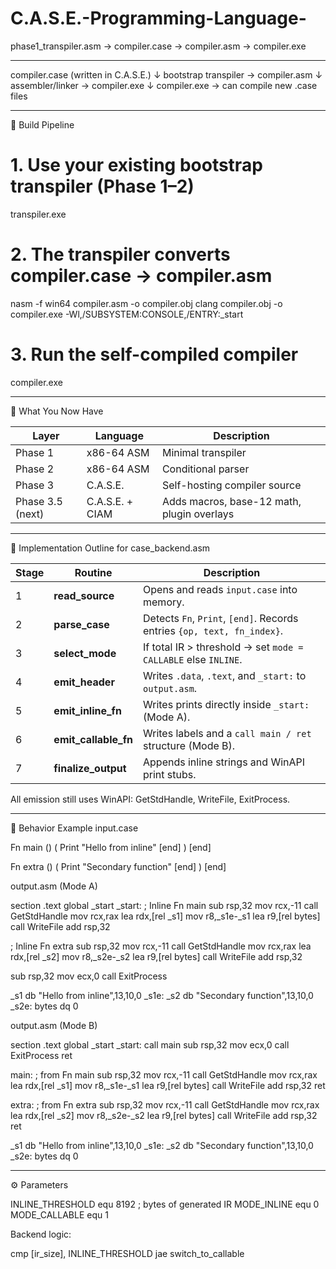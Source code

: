 # C.A.S.E.-Programming-Language-

phase1_transpiler.asm → compiler.case → compiler.asm → compiler.exe

-----

compiler.case (written in C.A.S.E.)
  ↓
bootstrap transpiler → compiler.asm
  ↓
assembler/linker → compiler.exe
  ↓
compiler.exe → can compile new .case files

-----

🧱 Build Pipeline

# 1. Use your existing bootstrap transpiler (Phase 1–2)
transpiler.exe

# 2. The transpiler converts compiler.case → compiler.asm
nasm -f win64 compiler.asm -o compiler.obj
clang compiler.obj -o compiler.exe -Wl,/SUBSYSTEM:CONSOLE,/ENTRY:_start

# 3. Run the self-compiled compiler
compiler.exe

-----

🧬 What You Now Have

| Layer            | Language        | Description                                |
| ---------------- | --------------- | ------------------------------------------ |
| Phase 1          | x86-64 ASM      | Minimal transpiler                         |
| Phase 2          | x86-64 ASM      | Conditional parser                         |
| Phase 3          | C.A.S.E.        | Self-hosting compiler source               |
| Phase 3.5 (next) | C.A.S.E. + CIAM | Adds macros, base-12 math, plugin overlays |

-----

🧩 Implementation Outline for case_backend.asm

| Stage | Routine              | Description                                                             |
| ----- | -------------------- | ----------------------------------------------------------------------- |
| 1     | **read_source**      | Opens and reads `input.case` into memory.                               |
| 2     | **parse_case**       | Detects `Fn`, `Print`, `[end]`. Records entries `{op, text, fn_index}`. |
| 3     | **select_mode**      | If total IR > threshold → set `mode = CALLABLE` else `INLINE`.          |
| 4     | **emit_header**      | Writes `.data`, `.text`, and `_start:` to `output.asm`.                 |
| 5     | **emit_inline_fn**   | Writes prints directly inside `_start:` (Mode A).                       |
| 6     | **emit_callable_fn** | Writes labels and a `call main / ret` structure (Mode B).               |
| 7     | **finalize_output**  | Appends inline strings and WinAPI print stubs.                          |

All emission still uses WinAPI:
GetStdHandle, WriteFile, ExitProcess.

-----

🧱 Behavior Example
input.case

Fn main () (
  Print "Hello from inline" [end]
) [end]

Fn extra () (
  Print "Secondary function" [end]
) [end]


output.asm (Mode A)

section .text
global _start
_start:
  ; Inline Fn main
  sub rsp,32
  mov rcx,-11
  call GetStdHandle
  mov rcx,rax
  lea rdx,[rel _s1]
  mov r8,_s1e-_s1
  lea r9,[rel bytes]
  call WriteFile
  add rsp,32

  ; Inline Fn extra
  sub rsp,32
  mov rcx,-11
  call GetStdHandle
  mov rcx,rax
  lea rdx,[rel _s2]
  mov r8,_s2e-_s2
  lea r9,[rel bytes]
  call WriteFile
  add rsp,32

  sub rsp,32
  mov ecx,0
  call ExitProcess

_s1 db "Hello from inline",13,10,0
_s1e:
_s2 db "Secondary function",13,10,0
_s2e:
bytes dq 0


output.asm (Mode B)

section .text
global _start
_start:
  call main
  sub rsp,32
  mov ecx,0
  call ExitProcess
  ret

main:
  ; from Fn main
  sub rsp,32
  mov rcx,-11
  call GetStdHandle
  mov rcx,rax
  lea rdx,[rel _s1]
  mov r8,_s1e-_s1
  lea r9,[rel bytes]
  call WriteFile
  add rsp,32
  ret

extra:
  ; from Fn extra
  sub rsp,32
  mov rcx,-11
  call GetStdHandle
  mov rcx,rax
  lea rdx,[rel _s2]
  mov r8,_s2e-_s2
  lea r9,[rel bytes]
  call WriteFile
  add rsp,32
  ret

_s1 db "Hello from inline",13,10,0
_s1e:
_s2 db "Secondary function",13,10,0
_s2e:
bytes dq 0

-----

⚙️ Parameters

INLINE_THRESHOLD equ 8192      ; bytes of generated IR
MODE_INLINE      equ 0
MODE_CALLABLE    equ 1

Backend logic:

cmp [ir_size], INLINE_THRESHOLD
jae switch_to_callable

